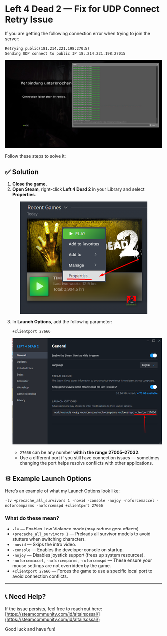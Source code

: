 
# Left 4 Dead 2 — Fix for UDP Connect Retry Issue

If you are getting the following connection error when trying to join the server:

```
Retrying public(181.214.221.198:27015)
Sending UDP connect to public IP 181.214.221.198:27015
```

<p align="center">
  <img src="/tutorials/assets/connection-failed.jpg?raw=true" alt="Connection failed after 30 retries"/>
</p>

Follow these steps to solve it:

## ✅ Solution

1. **Close the game.**
2. **Open Steam**, right-click **Left 4 Dead 2** in your Library and select **Properties**.

<p align="center">
  <img src="/tutorials/assets/l4d2-properties.png?raw=true" alt="Left 4 Dead 2 properties"/>
</p>

3. In **Launch Options**, add the following parameter:  
   ```
   +clientport 27666
   ```

    <p align="center">
    <img src="/tutorials/assets/l4d2-launch-options.png?raw=true" alt="Left 4 Dead 2 launch options"/>
    </p>

   - `27666` can be any number **within the range 27005–27032**.  
   - Use a different port if you still have connection issues — sometimes changing the port helps resolve conflicts with other applications.

## ⚙️ Example Launch Options

Here’s an example of what my Launch Options look like:  

```
-lv +precache_all_survivors 1 -novid -console -nojoy -noforcemaccel -noforcemparms -noforcemspd +clientport 27666
```

### What do these mean?

- `-lv` — Enables Low Violence mode (may reduce gore effects).
- `+precache_all_survivors 1` — Preloads all survivor models to avoid stutters when switching characters.
- `-novid` — Skips the intro video.
- `-console` — Enables the developer console on startup.
- `-nojoy` — Disables joystick support (frees up system resources).
- `-noforcemaccel`, `-noforcemparms`, `-noforcemspd` — These ensure your mouse settings are not overridden by the game.
- `+clientport 27666` — Forces the game to use a specific local port to avoid connection conflicts.

---

## 📞 Need Help?

If the issue persists, feel free to reach out here: [https://steamcommunity.com/id/altairsossai/](https://steamcommunity.com/id/altairsossai/)

Good luck and have fun!
